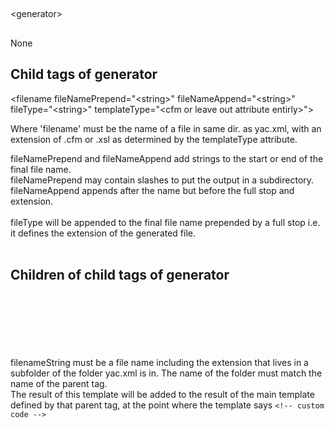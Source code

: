 ## 

&lt;generator&gt;

 ##

None

## Child tags of generator ##



&lt;filename fileNamePrepend="&lt;string&gt;" fileNameAppend="&lt;string&gt;" fileType="&lt;string&gt;" templateType="&lt;cfm or leave out attribute entirly&gt;"&gt;



Where 'filename' must be the name of a file in same dir. as yac.xml, with an extension of .cfm or .xsl as determined by the templateType attribute.

fileNamePrepend and fileNameAppend add strings to the start or end of the final file name. <br>
fileNamePrepend may contain slashes to put the output in a subdirectory. <br>
fileNameAppend appends after the name but before the full stop and extension.<br>
<br>
fileType will be appended to the final file name prepended by a full stop i.e. it defines the extension of the generated file.<br>
<br>
<h2>Children of child tags of generator</h2>

<br>
<br>
<include file="filenameString" /><br>
<br>
<br>
<br>
filenameString must be a file name including the extension that lives in a subfolder of the folder yac.xml is in. The name of the folder must match the name of the parent tag.<br>
The result of this template will be added to the result of the main template defined by that parent tag, at the point where the template says <code>&lt;!-- custom code --&gt;</code>